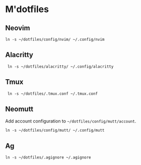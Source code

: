 # M'dotfiles

## Neovim

```
ln -s ~/dotfiles/config/nvim/ ~/.config/nvim
```

## Alacritty

```
 ln -s ~/dotfiles/alacritty/ ~/.config/alacritty
```

## Tmux

```
 ln -s ~/dotfiles/.tmux.conf ~/.tmux.conf
```

## Neomutt

Add account configuration to `~/dotfiles/config/mutt/account`.

```
ln -s ~/dotfiles/config/mutt/ ~/.config/mutt
```

## Ag

```
ln -s ~/dotfiles/.agignore ~/.agignore
```
